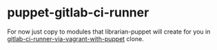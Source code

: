 puppet-gitlab-ci-runner
=======================

For now just copy to modules that librarian-puppet will create for you in [gitlab-ci-runner-via-vagrant-with-puppet](https://github.com/mishak87/gitlab-ci-runner-via-vagrant-with-puppet) clone.

